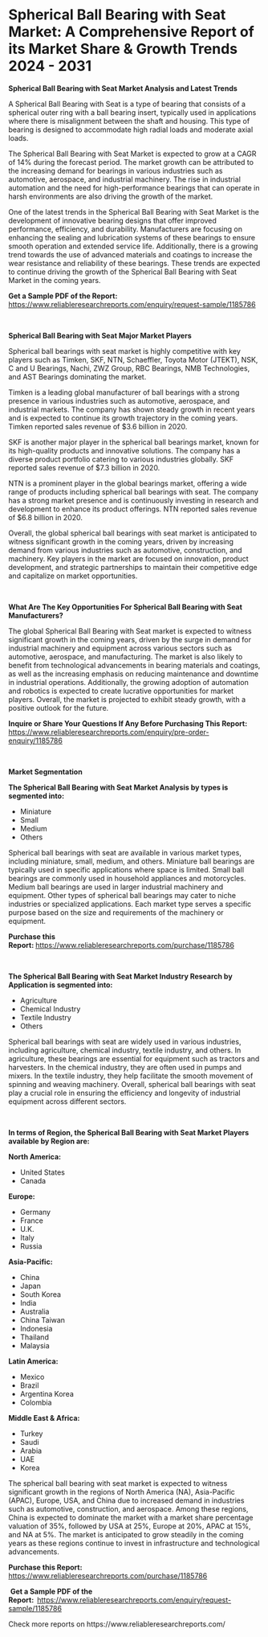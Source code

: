 <p><h1>Spherical Ball Bearing with Seat Market: A Comprehensive Report of its Market Share & Growth Trends 2024 - 2031</h1></p><p><strong>Spherical Ball Bearing with Seat Market Analysis and Latest Trends</strong></p>
<p><p>A Spherical Ball Bearing with Seat is a type of bearing that consists of a spherical outer ring with a ball bearing insert, typically used in applications where there is misalignment between the shaft and housing. This type of bearing is designed to accommodate high radial loads and moderate axial loads.</p><p>The Spherical Ball Bearing with Seat Market is expected to grow at a CAGR of 14% during the forecast period. The market growth can be attributed to the increasing demand for bearings in various industries such as automotive, aerospace, and industrial machinery. The rise in industrial automation and the need for high-performance bearings that can operate in harsh environments are also driving the growth of the market.</p><p>One of the latest trends in the Spherical Ball Bearing with Seat Market is the development of innovative bearing designs that offer improved performance, efficiency, and durability. Manufacturers are focusing on enhancing the sealing and lubrication systems of these bearings to ensure smooth operation and extended service life. Additionally, there is a growing trend towards the use of advanced materials and coatings to increase the wear resistance and reliability of these bearings. These trends are expected to continue driving the growth of the Spherical Ball Bearing with Seat Market in the coming years.</p></p>
<p><strong>Get a Sample PDF of the Report:&nbsp;</strong> <a href="https://www.reliableresearchreports.com/enquiry/request-sample/1185786">https://www.reliableresearchreports.com/enquiry/request-sample/1185786</a></p>
<p>&nbsp;</p>
<p><strong>Spherical Ball Bearing with Seat Major Market Players</strong></p>
<p><p>Spherical ball bearings with seat market is highly competitive with key players such as Timken, SKF, NTN, Schaeffler, Toyota Motor (JTEKT), NSK, C and U Bearings, Nachi, ZWZ Group, RBC Bearings, NMB Technologies, and AST Bearings dominating the market. </p><p>Timken is a leading global manufacturer of ball bearings with a strong presence in various industries such as automotive, aerospace, and industrial markets. The company has shown steady growth in recent years and is expected to continue its growth trajectory in the coming years. Timken reported sales revenue of $3.6 billion in 2020.</p><p>SKF is another major player in the spherical ball bearings market, known for its high-quality products and innovative solutions. The company has a diverse product portfolio catering to various industries globally. SKF reported sales revenue of $7.3 billion in 2020.</p><p>NTN is a prominent player in the global bearings market, offering a wide range of products including spherical ball bearings with seat. The company has a strong market presence and is continuously investing in research and development to enhance its product offerings. NTN reported sales revenue of $6.8 billion in 2020.</p><p>Overall, the global spherical ball bearings with seat market is anticipated to witness significant growth in the coming years, driven by increasing demand from various industries such as automotive, construction, and machinery. Key players in the market are focused on innovation, product development, and strategic partnerships to maintain their competitive edge and capitalize on market opportunities.</p></p>
<p>&nbsp;</p>
<p><strong>What Are The Key Opportunities For Spherical Ball Bearing with Seat Manufacturers?</strong></p>
<p><p>The global Spherical Ball Bearing with Seat market is expected to witness significant growth in the coming years, driven by the surge in demand for industrial machinery and equipment across various sectors such as automotive, aerospace, and manufacturing. The market is also likely to benefit from technological advancements in bearing materials and coatings, as well as the increasing emphasis on reducing maintenance and downtime in industrial operations. Additionally, the growing adoption of automation and robotics is expected to create lucrative opportunities for market players. Overall, the market is projected to exhibit steady growth, with a positive outlook for the future.</p></p>
<p><strong>Inquire or Share Your Questions If Any Before Purchasing This Report:</strong> <a href="https://www.reliableresearchreports.com/enquiry/pre-order-enquiry/1185786">https://www.reliableresearchreports.com/enquiry/pre-order-enquiry/1185786</a></p>
<p>&nbsp;</p>
<p><strong>Market Segmentation</strong></p>
<p><strong>The Spherical Ball Bearing with Seat Market Analysis by types is segmented into:</strong></p>
<p><ul><li>Miniature</li><li>Small</li><li>Medium</li><li>Others</li></ul></p>
<p><p>Spherical ball bearings with seat are available in various market types, including miniature, small, medium, and others. Miniature ball bearings are typically used in specific applications where space is limited. Small ball bearings are commonly used in household appliances and motorcycles. Medium ball bearings are used in larger industrial machinery and equipment. Other types of spherical ball bearings may cater to niche industries or specialized applications. Each market type serves a specific purpose based on the size and requirements of the machinery or equipment.</p></p>
<p><strong>Purchase this Report:&nbsp;</strong><a href="https://www.reliableresearchreports.com/purchase/1185786">https://www.reliableresearchreports.com/purchase/1185786</a></p>
<p>&nbsp;</p>
<p><strong>The Spherical Ball Bearing with Seat Market Industry Research by Application is segmented into:</strong></p>
<p><ul><li>Agriculture</li><li>Chemical Industry</li><li>Textile Industry</li><li>Others</li></ul></p>
<p><p>Spherical ball bearings with seat are widely used in various industries, including agriculture, chemical industry, textile industry, and others. In agriculture, these bearings are essential for equipment such as tractors and harvesters. In the chemical industry, they are often used in pumps and mixers. In the textile industry, they help facilitate the smooth movement of spinning and weaving machinery. Overall, spherical ball bearings with seat play a crucial role in ensuring the efficiency and longevity of industrial equipment across different sectors.</p></p>
<p>&nbsp;</p>
<p><strong>In terms of Region, the Spherical Ball Bearing with Seat Market Players available by Region are:</strong></p>
<p>
    <p> <strong> North America: </strong>
        <ul>
            <li>United States</li>
            <li>Canada</li>
        </ul>
        </p> 
    <p> <strong> Europe: </strong>
        <ul>
            <li>Germany</li>
            <li>France</li>
            <li>U.K.</li>
            <li>Italy</li>
            <li>Russia</li>
        </ul>
        </p> 
    <p> <strong> Asia-Pacific: </strong>
        <ul>
            <li>China</li>
            <li>Japan</li>
            <li>South Korea</li>
            <li>India</li>
            <li>Australia</li>
            <li>China Taiwan</li>
            <li>Indonesia</li>
            <li>Thailand</li>
            <li>Malaysia</li>
        </ul>
        </p> 
    <p> <strong> Latin America: </strong>
        <ul>
            <li>Mexico</li>
            <li>Brazil</li>
            <li>Argentina Korea</li>
            <li>Colombia</li>
        </ul>
        </p> 
    <p> <strong> Middle East & Africa: </strong>
        <ul>
            <li>Turkey</li>
            <li>Saudi</li>
            <li>Arabia</li>
            <li>UAE</li>
            <li>Korea</li>
        </ul>
    </p>
    </p>
<p><p>The spherical ball bearing with seat market is expected to witness significant growth in the regions of North America (NA), Asia-Pacific (APAC), Europe, USA, and China due to increased demand in industries such as automotive, construction, and aerospace. Among these regions, China is expected to dominate the market with a market share percentage valuation of 35%, followed by USA at 25%, Europe at 20%, APAC at 15%, and NA at 5%. The market is anticipated to grow steadily in the coming years as these regions continue to invest in infrastructure and technological advancements.</p></p>
<p><strong>Purchase this Report: </strong><a href="https://www.reliableresearchreports.com/purchase/1185786">https://www.reliableresearchreports.com/purchase/1185786</a></p>
<p>&nbsp;<strong>Get a Sample PDF of the Report:&nbsp;&nbsp;</strong><a href="https://www.reliableresearchreports.com/enquiry/request-sample/1185786">https://www.reliableresearchreports.com/enquiry/request-sample/1185786</a></p>
<p><strong></strong></p>
<p>Check more reports on https://www.reliableresearchreports.com/</p>